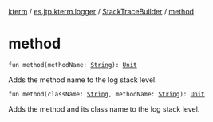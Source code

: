 [kterm](../../index.md) / [es.jtp.kterm.logger](../index.md) / [StackTraceBuilder](index.md) / [method](./method.md)

# method

`fun method(methodName: `[`String`](https://kotlinlang.org/api/latest/jvm/stdlib/kotlin/-string/index.html)`): `[`Unit`](https://kotlinlang.org/api/latest/jvm/stdlib/kotlin/-unit/index.html)

Adds the method name to the log stack level.

`fun method(className: `[`String`](https://kotlinlang.org/api/latest/jvm/stdlib/kotlin/-string/index.html)`, methodName: `[`String`](https://kotlinlang.org/api/latest/jvm/stdlib/kotlin/-string/index.html)`): `[`Unit`](https://kotlinlang.org/api/latest/jvm/stdlib/kotlin/-unit/index.html)

Adds the method and its class name to the log stack level.

